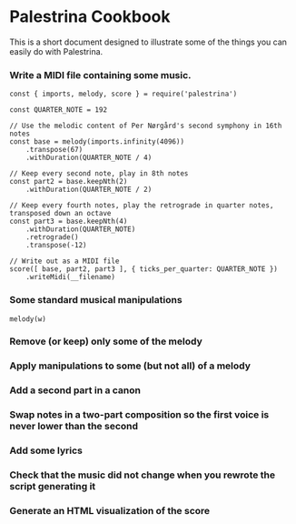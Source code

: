 # Palestrina Cookbook

This is a short document designed to illustrate some of the things you can easily do with Palestrina.

### Write a MIDI file containing some music.

```
const { imports, melody, score } = require('palestrina')

const QUARTER_NOTE = 192

// Use the melodic content of Per Nørgård's second symphony in 16th notes
const base = melody(imports.infinity(4096))
    .transpose(67)
    .withDuration(QUARTER_NOTE / 4)

// Keep every second note, play in 8th notes
const part2 = base.keepNth(2)
    .withDuration(QUARTER_NOTE / 2)

// Keep every fourth notes, play the retrograde in quarter notes, transposed down an octave
const part3 = base.keepNth(4)
    .withDuration(QUARTER_NOTE)
    .retrograde()
    .transpose(-12)

// Write out as a MIDI file
score([ base, part2, part3 ], { ticks_per_quarter: QUARTER_NOTE })
    .writeMidi(__filename)
```

### Some standard musical manipulations

```
melody(w)
```

### Remove (or keep) only some of the melody

### Apply manipulations to some (but not all) of a melody

### Add a second part in a canon

### Swap notes in a two-part composition so the first voice is never lower than the second
 
### Add some lyrics

### Check that the music did not change when you rewrote the script generating it

### Generate an HTML visualization of the score
